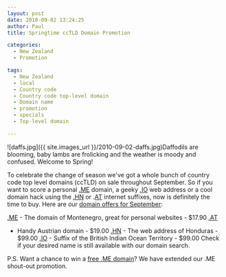 ```yaml
---
layout: post
date: 2010-09-02 13:24:25
author: Paul
title: Springtime ccTLD Domain Promotion

categories:
  - New Zealand
  - Promotion

tags:
  - New Zealand
  - local
  - Country code
  - Country code top-level domain
  - Domain name
  - promotion
  - specials
  - Top-level domain

---
```


![daffs.jpg]({{ site.images_url }}/2010-09-02-daffs.jpg)Daffodils are blooming, baby lambs are frolicking and the weather is moody and confused. Welcome to Spring!

To celebrate the change of season we've got a whole bunch of country code top level domains (ccTLD) on sale throughout September. So if you want to score a personal [.ME](https://iwantmyname.co.nz/domains/me-montenegrean-domain-name-registration-for-montenegro) domain, a geeky [.IO](https://iwantmyname.co.nz/domains/io-domain-name-registration-for-british-indian-ocean-territory) web address or a cool domain hack using the [.HN](https://iwantmyname.co.nz/domains/hn-honduran-domain-name-registration-for-honduras)  or .[AT](https://iwantmyname.co.nz/domains/at-austrian-domain-name-registration-for-austria) internet suffixes, now is definitely the time to buy. Here are our [domain offers for September](https://iwantmyname.co.nz/domain-promo-nz):

[.ME](https://iwantmyname.co.nz/domains/me-domain-sale-promo-offer) - The domain of Montenegro, great for personal websites - $17.90
[.AT](https://iwantmyname.co.nz/domains/at-austrian-domain-name-registration-for-austria)
 - Handy Austrian domain - $19.00
[.HN](https://iwantmyname.co.nz/domains/hn-honduran-domain-name-registration-for-honduras) - The web address of Honduras - $99.00
[.IO](https://iwantmyname.co.nz/domains/io-domain-name-registration-for-british-indian-ocean-territory) - Suffix of the British Indian Ocean Territory - $99.00
Check if your desired name is still available with our domain search.

P.S. Want a chance to win a [free .ME domain](https://iwantmyname.co.nz/blog/2010/08/me-domain-promotion-launches.html)? We have extended our .ME shout-out promotion.

